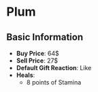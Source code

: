# Plum

## Basic Information

- **Buy Price**: 64$
- **Sell Price**: 27$
- **Default Gift Reaction**: Like
- **Heals**:
  - 8 points of Stamina